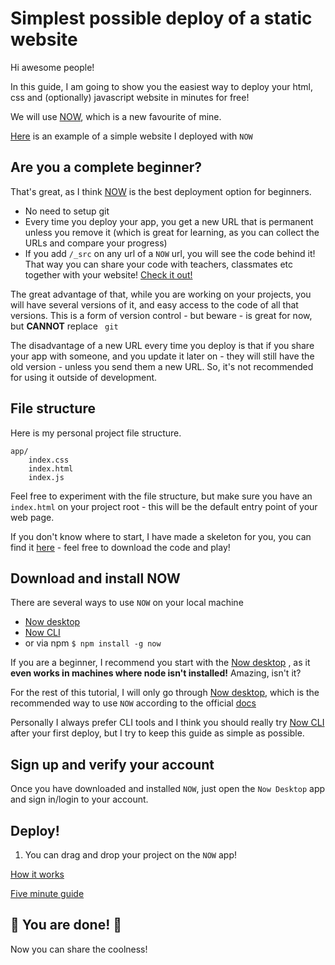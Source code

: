 # Simplest possible deploy of a static website

Hi awesome people! 

In this guide, I am going to show you the easiest way to deploy your html, css and (optionally) javascript website in minutes for free! 

We will use [NOW](https://zeit.co/now), which is a new favourite of mine. 

[Here](https://simple-app-step-1-zpmmcnugsv.now.sh/) is an example of a simple website I deployed with ```NOW```

## Are you a complete beginner?

That's great, as I think [NOW](https://zeit.co/now) is the best deployment option for beginners.

* No need to setup git
* Every time you deploy your app, you get a new URL that is permanent unless you remove it (which is great for learning, as you can collect the URLs and compare your progress)
* If you add ``` /_src ``` on any url of a ``` NOW ``` url, you will see the code behind it! That way you can share your code with teachers, classmates etc together with your website! [Check it out!](https://simple-app-step-1-zpmmcnugsv.now.sh/_src)

The great advantage of that, while you are working on your projects, you will have several versions of it, and easy access to the code of all that versions. This is a form of version control - but beware - is great for now, but **CANNOT** replace ``` git```

The disadvantage of a new URL every time you deploy is that if you share your app with someone, and you update it later on - they will still have the old version - unless you send them a new URL. So, it's not recommended for using it outside of development.


## File structure  

Here is my personal project file structure.

```
app/
	index.css
	index.html
	index.js
```

Feel free to experiment with the file structure, but make sure you have an ```index.html``` on your project root - this will be the default entry point of your web page. 

If you don't know where to start, I have made a skeleton for you, you can find it [here](https://github.com/leonorpan/web-dev-docs/tree/master/examples/simple-static/deploy/app) - feel free to download the code and play!

## Download and install NOW

There are several ways to use ```NOW``` on your local machine
* [Now desktop](https://zeit.co/download)  
* [Now CLI](https://zeit.co/download#now-cli) 
*  or via npm ```$ npm install -g now```

If you are a beginner, I recommend you start with the [Now desktop](https://zeit.co/download)  , as it **even works in machines where node isn't installed!** Amazing, isn't it?

For the rest of this tutorial, I will only go through [Now desktop](https://zeit.co/download), which is the recommended way to use ```NOW``` according to the official [ docs](https://zeit.co/docs) 

Personally I always prefer CLI tools and I think you should really try [Now CLI](https://zeit.co/download#now-cli)  after your first deploy, but I try to keep this guide as simple as possible.

## Sign up and verify your account

Once you have downloaded and installed ```NOW```, just open the ```Now Desktop``` app and sign in/login to your account.


## Deploy!

1. You can drag and drop your project on the ```NOW``` app!

[How it works](https://zeit.co/download#how-it-works)

[Five minute guide](https://zeit.co/docs)


## 🎉 You are done! 🎉  

Now you can share the coolness!
